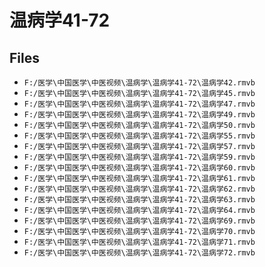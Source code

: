# 温病学41-72

## Files

- `F:/医学\中国医学\中医视频\温病学\温病学41-72\温病学42.rmvb`
- `F:/医学\中国医学\中医视频\温病学\温病学41-72\温病学45.rmvb`
- `F:/医学\中国医学\中医视频\温病学\温病学41-72\温病学47.rmvb`
- `F:/医学\中国医学\中医视频\温病学\温病学41-72\温病学49.rmvb`
- `F:/医学\中国医学\中医视频\温病学\温病学41-72\温病学50.rmvb`
- `F:/医学\中国医学\中医视频\温病学\温病学41-72\温病学55.rmvb`
- `F:/医学\中国医学\中医视频\温病学\温病学41-72\温病学57.rmvb`
- `F:/医学\中国医学\中医视频\温病学\温病学41-72\温病学59.rmvb`
- `F:/医学\中国医学\中医视频\温病学\温病学41-72\温病学60.rmvb`
- `F:/医学\中国医学\中医视频\温病学\温病学41-72\温病学61.rmvb`
- `F:/医学\中国医学\中医视频\温病学\温病学41-72\温病学62.rmvb`
- `F:/医学\中国医学\中医视频\温病学\温病学41-72\温病学63.rmvb`
- `F:/医学\中国医学\中医视频\温病学\温病学41-72\温病学64.rmvb`
- `F:/医学\中国医学\中医视频\温病学\温病学41-72\温病学69.rmvb`
- `F:/医学\中国医学\中医视频\温病学\温病学41-72\温病学70.rmvb`
- `F:/医学\中国医学\中医视频\温病学\温病学41-72\温病学71.rmvb`
- `F:/医学\中国医学\中医视频\温病学\温病学41-72\温病学72.rmvb`
